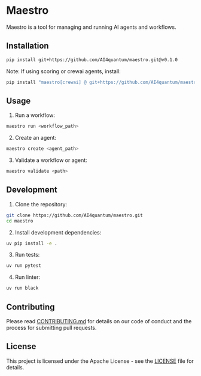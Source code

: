 # Maestro

Maestro is a tool for managing and running AI agents and workflows.

## Installation

```bash
pip install git+https://github.com/AI4quantum/maestro.git@v0.1.0
```

Note: If using scoring or crewai agents, install:
```bash
pip install "maestro[crewai] @ git+https://github.com/AI4quantum/maestro.git@v0.1.0"
```

## Usage

1. Run a workflow:
```bash
maestro run <workflow_path>
```

2. Create an agent:
```bash
maestro create <agent_path>
```

3. Validate a workflow or agent:
```bash
maestro validate <path>
```

## Development

1. Clone the repository:
```bash
git clone https://github.com/AI4quantum/maestro.git
cd maestro
```

2. Install development dependencies:
```bash
uv pip install -e .
```

3. Run tests:
```bash
uv run pytest
```

4. Run linter:
```bash
uv run black
```

## Contributing

Please read [CONTRIBUTING.md](CONTRIBUTING.md) for details on our code of conduct and the process for submitting pull requests.

## License

This project is licensed under the Apache License - see the [LICENSE](LICENSE) file for details.
